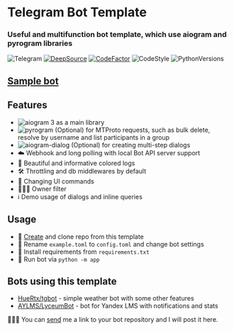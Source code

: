 # Telegram Bot Template

### Useful and multifunction bot template, which use aiogram and pyrogram libraries

![Telegram](https://img.shields.io/badge/Telegram-blue?style=flat&logo=telegram)
[![DeepSource](https://deepsource.io/gh/fast-geek/telegram-bot-template.svg/?label=resolved+issues&token=xT19E0s_Ut8tM94CcpLA9exx)](https://deepsource.io/gh/fast-geek/telegram-bot-template/?ref=repository-badge)
[![CodeFactor](https://www.codefactor.io/repository/github/fast-geek/telegram-bot-template/badge?s=5c628f092285245c2cbab683d2509317bcca48c9)](https://www.codefactor.io/repository/github/fast-geek/telegram-bot-template)
![CodeStyle](https://img.shields.io/badge/code%20style-black-black)
![PythonVersions](https://img.shields.io/pypi/pyversions/aiogram)

## [Sample bot](https://t.me/sample_lav_bot)

## Features

* ![aiogram 3](https://img.shields.io/badge/dev--3.x-aiogram-blue) as a main library
* ![pyrogram](https://img.shields.io/badge/latest-pyrogram-orange) (Optional) for MTProto requests, such as bulk delete,
  resolve by username and list participants in a group
* ![aiogram-dialog](https://img.shields.io/badge/beta--2.x-aiogram__dialog-green) (Optional) for creating multi-step
  dialogs
* ☁️ Webhook and long polling with local Bot API server support
* 🎨 Beautiful and informative colored logs
* 🛠 Throttling and db middlewares by default
* 📝 Changing UI commands
* 👨🏻‍💻 Owner filter
* ℹ️ Demo usage of dialogs and inline queries

## Usage

* 📌 [Create](https://github.com/fast-geek/telegram-bot-template/generate) and clone repo from this template
* 🔑 Rename `example.toml` to `config.toml` and change bot settings
* 📎 Install requirements from `requirements.txt`
* 🚀 Run bot via `python -m app`

## Bots using this template
* [HueRtx/tgbot](https://github.com/HueRtx/tgbot) - simple weather bot with some other features
* [AYLMS/LyceumBot](https://github.com/AYLMS/LyceumBot) - bot for Yandex LMS with notifications and stats

👨🏻‍💻 You can [send](https://t.me/fast_geek) me a link to your bot repository and I will post it here.
